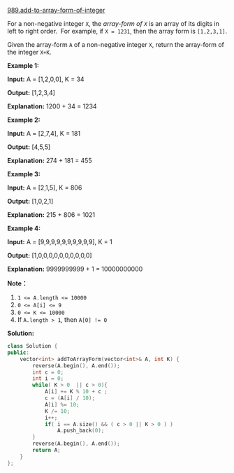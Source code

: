 [989.add-to-array-form-of-integer](https://leetcode.com/problems/add-to-array-form-of-integer/)  

For a non-negative integer `X`, the _array-form of `X`_ is an array of its digits in left to right order.  For example, if `X = 1231`, then the array form is `[1,2,3,1]`.

Given the array-form `A` of a non-negative integer `X`, return the array-form of the integer `X+K`.

**Example 1:**

  
**Input:** A = \[1,2,0,0\], K = 34
  
**Output:** \[1,2,3,4\]
  
**Explanation:** 1200 + 34 = 1234
  

**Example 2:**

  
**Input:** A = \[2,7,4\], K = 181
  
**Output:** \[4,5,5\]
  
**Explanation:** 274 + 181 = 455
  

**Example 3:**

  
**Input:** A = \[2,1,5\], K = 806
  
**Output:** \[1,0,2,1\]
  
**Explanation:** 215 + 806 = 1021
  

**Example 4:**

  
**Input:** A = \[9,9,9,9,9,9,9,9,9,9\], K = 1
  
**Output:** \[1,0,0,0,0,0,0,0,0,0,0\]
  
**Explanation:** 9999999999 + 1 = 10000000000
  

**Note：**

1.  `1 <= A.length <= 10000`
2.  `0 <= A[i] <= 9`
3.  `0 <= K <= 10000`
4.  If `A.length > 1`, then `A[0] != 0`  



**Solution:**  

```cpp
class Solution {
public:
    vector<int> addToArrayForm(vector<int>& A, int K) {
        reverse(A.begin(), A.end());
        int c = 0;
        int i = 0;
        while( K > 0  || c > 0){
            A[i] += K % 10 + c ;
            c = (A[i] / 10);
            A[i] %= 10;
            K /= 10;
            i++;
            if( i == A.size() && ( c > 0 || K > 0 ) )
                A.push_back(0);
        }
        reverse(A.begin(), A.end());
        return A;
    }
};
```
      